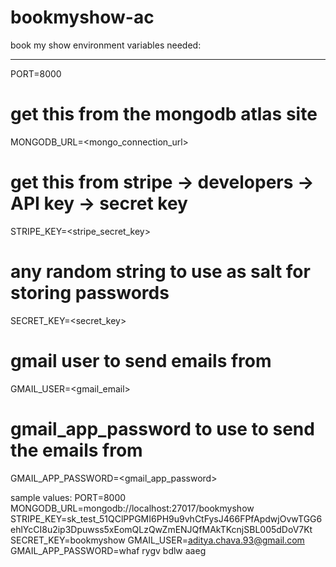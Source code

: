 # bookmyshow-ac

book my show
environment variables needed:

---

PORT=8000

# get this from the mongodb atlas site

MONGODB_URL=<mongo_connection_url>

# get this from stripe -> developers -> API key -> secret key

STRIPE_KEY=<stripe_secret_key>

# any random string to use as salt for storing passwords

SECRET_KEY=<secret_key>

# gmail user to send emails from

GMAIL_USER=<gmail_email>

# gmail_app_password to use to send the emails from

GMAIL_APP_PASSWORD=<gmail_app_password>

sample values:
PORT=8000
MONGODB_URL=mongodb://localhost:27017/bookmyshow
STRIPE_KEY=sk_test_51QClPPGMI6PH9u9vhCtFysJ466FPfApdwjOvwTGG6ehlYcCI8u2ip3Dpuwss5xEomQLzQwZmENJQfMAkTKcnjSBL005dDoV7Kt
SECRET_KEY=bookmyshow
GMAIL_USER=aditya.chava.93@gmail.com
GMAIL_APP_PASSWORD=whaf rygv bdlw aaeg

